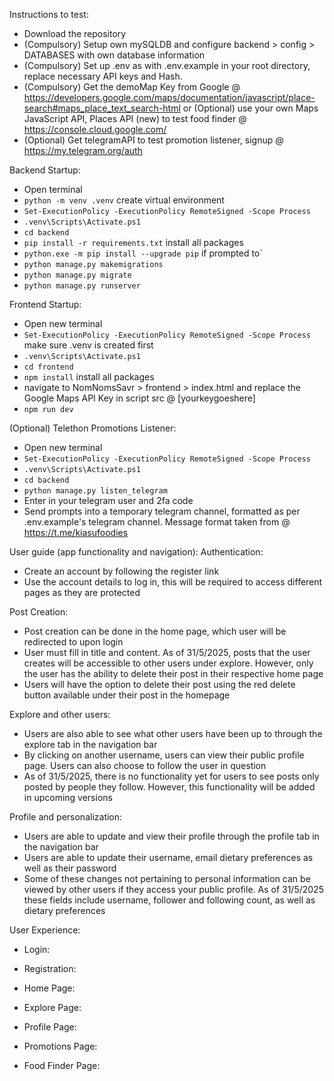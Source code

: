 Instructions to test:
- Download the repository
- (Compulsory) Setup own mySQLDB and configure backend > config > DATABASES with own database information
- (Compulsory) Set up .env as with .env.example in your root directory, replace necessary API keys and Hash.
- (Compulsory) Get the demoMap Key from Google @ https://developers.google.com/maps/documentation/javascript/place-search#maps_place_text_search-html
  or (Optional) use your own Maps JavaScript API, Places API (new) to test food finder @ https://console.cloud.google.com/
- (Optional) Get telegramAPI to test promotion listener, signup @ https://my.telegram.org/auth


Backend Startup:
  - Open terminal
  - `python -m venv .venv` create virtual environment
  - `Set-ExecutionPolicy -ExecutionPolicy RemoteSigned -Scope Process`
  - `.venv\Scripts\Activate.ps1`
  - `cd backend`
  - `pip install -r requirements.txt` install all packages
  - `python.exe -m pip install --upgrade pip` if prompted to`
  - `python manage.py makemigrations`
  - `python manage.py migrate`
  - `python manage.py runserver`

Frontend Startup:
  - Open new terminal
  - `Set-ExecutionPolicy -ExecutionPolicy RemoteSigned -Scope Process` make sure .venv is created first
  - `.venv\Scripts\Activate.ps1`
  - `cd frontend`
  - `npm install` install all packages
  - navigate to NomNomsSavr > frontend > index.html and replace the Google Maps API Key in script src @ [yourkeygoeshere]
  - `npm run dev`

(Optional) Telethon Promotions Listener:
  - Open new terminal
  - `Set-ExecutionPolicy -ExecutionPolicy RemoteSigned -Scope Process`
  - `.venv\Scripts\Activate.ps1`
  - `cd backend`
  - `python manage.py listen_telegram `
  - Enter in your telegram user and 2fa code
  - Send prompts into a temporary telegram channel, formatted as per .env.example's telegram channel. Message format taken from @ https://t.me/kiasufoodies

User guide (app functionality and navigation):
  Authentication:
  - Create an account by following the register link
  - Use the account details to log in, this will be required to access different pages as they are protected

  Post Creation:
  - Post creation can be done in the home page, which user will be redirected to upon login
  - User must fill in title and content. As of 31/5/2025, posts that the user creates will be accessible to other users under explore. However, only the user has the ability to delete their post in their respective home page
  - Users will have the option to delete their post using the red delete button available under their post in the homepage

  Explore and other users:
  - Users are also able to see what other users have been up to through the explore tab in the navigation bar
  - By clicking on another username, users can view their public profile page. Users can also choose to follow the user in question
  - As of 31/5/2025, there is no functionality yet for users to see posts only posted by people they follow. However, this functionality will be added in upcoming versions

  Profile and personalization:
  - Users are able to update and view their profile through the profile tab in the navigation bar
  - Users are able to update their username, email dietary preferences as well as their password
  - Some of these changes not pertaining to personal information can be viewed by other users if they access your public profile. As of 31/5/2025 these fields include username, follower and following count, as well as dietary preferences

User Experience:
  - Login:

  - Registration:

  - Home Page:

  - Explore Page:

  - Profile Page:

  - Promotions Page:

  - Food Finder Page:

  
